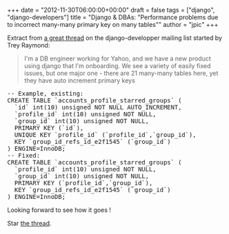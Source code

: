 +++
date = "2012-11-30T06:00:00+00:00"
draft = false
tags = ["django", "django-developers"]
title = "Django & DBAs: \"Performance problems due to incorrect many-many primary key on many tables\""
author = "jpic"
+++

Extract from [a great thread](https://groups.google.com/forum/?fromgroups=#!topic/django-developers/KcWbZJsrUPA) on the django-developper mailing list started by Trey Raymond:

> I'm a DB engineer working for Yahoo, and we have a new product using django that I'm onboarding.  We see a variety of easily fixed issues, but one major one - there are 21 many-many tables here, yet they have auto increment primary keys

<pre class="sh_sql">
-- Example, existing:
CREATE TABLE `accounts_profile_starred_groups` (
  `id` int(10) unsigned NOT NULL AUTO_INCREMENT,
  `profile_id` int(10) unsigned NOT NULL,
  `group_id` int(10) unsigned NOT NULL,
  PRIMARY KEY (`id`),
  UNIQUE KEY `profile_id` (`profile_id`,`group_id`),
  KEY `group_id_refs_id_e2f1545` (`group_id`)
) ENGINE=InnoDB;
-- Fixed:
CREATE TABLE `accounts_profile_starred_groups` (
  `profile_id` int(10) unsigned NOT NULL,
  `group_id` int(10) unsigned NOT NULL,
  PRIMARY KEY (`profile_id`,`group_id`),
  KEY `group_id_refs_id_e2f1545` (`group_id`)
) ENGINE=InnoDB;
</pre>

Looking forward to see how it goes !

Star [the thread](https://groups.google.com/forum/?fromgroups=#!topic/django-developers/KcWbZJsrUPA).
